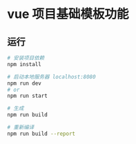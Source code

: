 # vue 项目基础模板功能

## 运行

``` bash
# 安装项目依赖
npm install

# 启动本地服务器 localhost:8080
npm run dev
# or 
npm run start

# 生成
npm run build

# 重新编译
npm run build --report
```